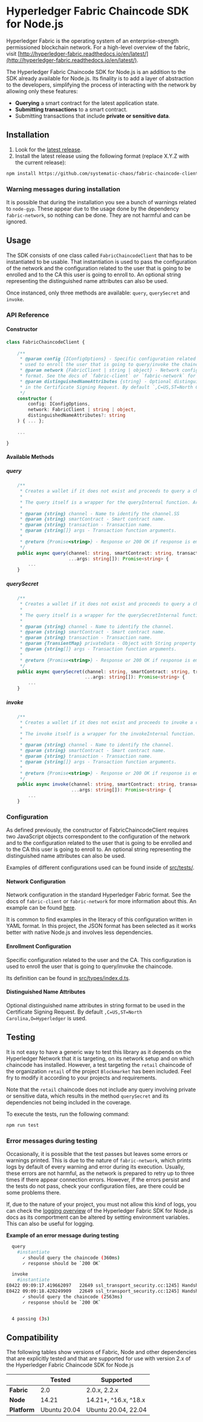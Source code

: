 # Hyperledger Fabric Chaincode SDK for Node.js

Hyperledger Fabric is the operating system of an enterprise-strength permissioned blockchain network. For a high-level 
overview of the fabric, visit [http://hyperledger-fabric.readthedocs.io/en/latest/](http://hyperledger-fabric.readthedocs.io/en/latest/).

The Hyperledger Fabric Chaincode SDK for Node.js is an addition to the SDK already available for Node.js. Its finality
is to add a layer of abstraction to the developers, simplifying the process of interacting with the network by allowing
only these features:
    
* **Querying** a smart contract for the latest application state.
* **Submitting transactions** to a smart contract.
* Submitting transactions that include **private or sensitive data**.

## Installation

1. Look for the [latest release](https://github.com/systematic-chaos/fabric-chaincode-client/releases/tag/latest).
2. Install the latest release using the following format (replace X.Y.Z with the current release):

```bash
npm install https://github.com/systematic-chaos/fabric-chaincode-client.git#release-X.Y.Z
```

### Warning messages during installation

It is possible that during the installation you see a bunch of warnings related to `node-gyp`. These appear due to the 
usage done by the dependency `fabric-network`, so nothing can be done. They are not harmful and can be ignored.

## Usage

The SDK consists of one class called `FabricChaincodeClient` that has to be instantiated to be usable. That instantiation 
is used to pass the configuration of the network and the configuration related to the user that is going to be enrolled
and to the CA this user is going to enroll to. An optional string representing the distinguished name attributes can 
also be used.

Once instanced, only three methods are available: `query`, `querySecret` and `invoke`.

### API Reference

#### Constructor

```typescript
class FabricChaincodeClient {
    
    /**
     * @param config {IConfigOptions} - Specific configuration related to the user and the CA. This configuration is
     * used to enroll the user that is going to query/invoke the chaincode.
     * @param network {FabricClient | string | object} - Network configuration in the standard Hyperledger Fabric
     * format. See the docs of `fabric-client` or `fabric-network` for more information about this.
     * @param distinguishedNameAttributes {string} - Optional distinguished name attributes in string format to be used
     * in the Certificate Signing Request. By default `,C=US,ST=North Carolina,O=Hyperledger` is used.
     */
    constructor (
        config: IConfigOptions,
        network: FabricClient | string | object,
        distinguishedNameAttributes?: string
    ) { ... };
    
    ...

}
```

#### Available Methods

##### query

```typescript
    /**
     * Creates a wallet if it does not exist and proceeds to query a chaincode.
     *
     * The query itself is a wrapper for the queryInternal function. Arguments are forwarded.
     *
     * @param {string} channel - Name to identify the channel.SS
     * @param {string} smartContract - Smart contract name.
     * @param {string} transaction - Transaction name.
     * @param {string[]} args - Transaction function arguments.
     *
     * @return {Promise<string>} - Response or 200 OK if response is empty.
     */
    public async query(channel: string, smartContract: string, transaction: string,
                       ...args: string[]): Promise<string> {
        ...
    }
```

##### querySecret

```typescript
    /**
     * Creates a wallet if it does not exist and proceeds to query a chaincode.
     *
     * The query itself is a wrapper for the querySecretInternal function. Arguments are forwarded.
     *
     * @param {string} channel - Name to identify the channel.
     * @param {string} smartContract - Smart contract name.
     * @param {string} transaction - Transaction name.
     * @param {TransientMap} privateData - Object with String property names and Buffer property values.
     * @param {string[]} args - Transaction function arguments.
     *
     * @return {Promise<string>} - Response or 200 OK if response is empty.
     */
    public async querySecret(channel: string, smartContract: string, transaction: string, privateData: TransientMap,
                             ...args: string[]): Promise<string> {
        ...
    }
```

##### invoke

```typescript
    /**
     * Creates a wallet if it does not exist and proceeds to invoke a chaincode.
     *
     * The invoke itself is a wrapper for the invokeInternal function. Arguments are forwarded.
     *
     * @param {string} channel - Name to identify the channel.
     * @param {string} smartContract - Smart contract name.
     * @param {string} transaction - Transaction name.
     * @param {string[]} args - Transaction function arguments.
     *
     * @return {Promise<string>} - Response or 200 OK if response is empty.
     */
    public async invoke(channel: string, smartContract: string, transaction: string,
                        ...args: string[]): Promise<string> {
        ...
    }
```

### Configuration

As defined previously, the constructor of FabricChaincodeClient requires two JavaScript objects correspondent to the
configuration of the network and to the configuration related to the user that is going to be enrolled
and to the CA this user is going to enroll to. An optional string representing the distinguished name attributes can 
also be used.

Examples of different configurations used can be found inside of [src/tests/](src/tests/).

#### Network Configuration

Network configuration in the standard Hyperledger Fabric format. See the docs of `fabric-client` or `fabric-network` for 
more information about this. An example can be found 
[here](https://hyperledger.github.io/fabric-sdk-node/release-1.4/tutorial-network-config.html).

It is common to find examples in the literacy of this configuration written in YAML format. In this project, the JSON
format has been selected as it works better with native Node.js and involves less dependencies.

#### Enrollment Configuration

Specific configuration related to the user and the CA. This configuration is used to enroll the user that is going to 
query/invoke the chaincode.

Its definition can be found in [src/types/index.d.ts](src/types/index.d.ts).

#### Distinguished Name Attributes

Optional distinguished name attributes in string format to be used in the Certificate Signing Request. By default 
`,C=US,ST=North Carolina,O=Hyperledger` is used.

## Testing

It is not easy to have a generic way to test this library as it depends on the Hyperledger Network that it is targeting,
on its network setup and on which chaincode has installed. However, a test targeting the `retail` chaincode of the 
organization `retail` of the project `Blockmarket` has been included. Feel fry to modify it according to your projects
and requirements.

Note that the `retail` chaincode does not include any query involving private or sensitive data, which results in the 
method `querySecret` and its dependencies not being included in the coverage.

To execute the tests, run the following command:

```bash
npm run test
```

### Error messages during testing

Occasionally, it is possible that the test passes but leaves some errors or warnings printed. This is due to the nature of 
`fabric-network`, which prints logs by default of every warning and error during its execution. Usually, these errors
are not harmful, as the network is prepared to retry up to three times if there appear connection errors. However, if 
the errors persist and the tests do not pass, check your configuration files, are there could be some problems there.

If, due to the nature of your project, you must not allow this kind of logs, you can check the 
[logging overview](https://hyperledger.github.io/fabric-sdk-node/release-1.4/tutorial-logging.html) of the
Hyperledger Fabric SDK for Node.js docs as its comportment can be altered by setting environment variables. This can 
also be useful for logging.

**Example of an error message during testing**

```bash
  query
    #instantiate
      ✓ should query the chaincode (360ms)
      ✓ response should be `200 OK`

  invoke
    #instantiate
E0422 09:09:17.419662097   22649 ssl_transport_security.cc:1245] Handshake failed with fatal error SSL_ERROR_SSL: error:1416F086:SSL routines:tls_process_server_certificate:certificate verify failed.
E0422 09:09:18.420249909   22649 ssl_transport_security.cc:1245] Handshake failed with fatal error SSL_ERROR_SSL: error:1416F086:SSL routines:tls_process_server_certificate:certificate verify failed.
      ✓ should query the chaincode (2563ms)
      ✓ response should be `200 OK`


  4 passing (3s)
```

## Compatibility

The following tables show versions of Fabric, Node and other dependencies that are explicitly tested and that are 
supported for use with version 2.x of the Hyperledger Fabric Chaincode SDK for Node.js

|              | Tested       | Supported            |
|--------------|--------------|----------------------|
| **Fabric**   | 2.0          | 2.0.x, 2.2.x         |
| **Node**     | 14.21        | 14.21+, ^16.x, ^18.x |
| **Platform** | Ubuntu 20.04 | Ubuntu 20.04, 22.04  |
